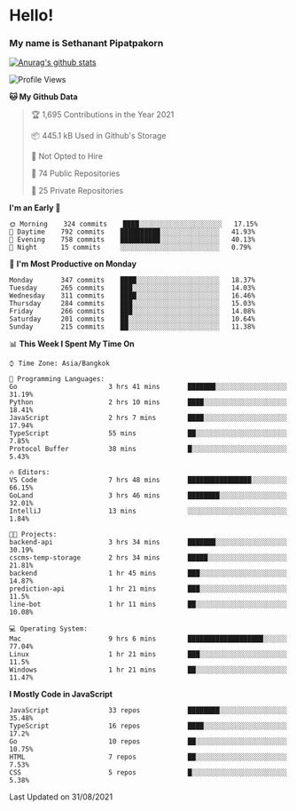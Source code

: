 # Hello!
### My name is Sethanant Pipatpakorn

[![Anurag's github stats](https://github-readme-stats.vercel.app/api?username=thetkpark&count_private=true&show_icons=true&theme=tokyonight)](https://github.com/anuraghazra/github-readme-stats)

<!--START_SECTION:waka-->
![Profile Views](http://img.shields.io/badge/Profile%20Views-0-blue)

**🐱 My Github Data** 

> 🏆 1,695 Contributions in the Year 2021
 > 
> 📦 445.1 kB Used in Github's Storage 
 > 
> 🚫 Not Opted to Hire
 > 
> 📜 74 Public Repositories 
 > 
> 🔑 25 Private Repositories  
 > 
**I'm an Early 🐤** 

```text
🌞 Morning    324 commits    ████░░░░░░░░░░░░░░░░░░░░░   17.15% 
🌆 Daytime    792 commits    ██████████░░░░░░░░░░░░░░░   41.93% 
🌃 Evening    758 commits    ██████████░░░░░░░░░░░░░░░   40.13% 
🌙 Night      15 commits     ░░░░░░░░░░░░░░░░░░░░░░░░░   0.79%

```
📅 **I'm Most Productive on Monday** 

```text
Monday       347 commits    ████░░░░░░░░░░░░░░░░░░░░░   18.37% 
Tuesday      265 commits    ███░░░░░░░░░░░░░░░░░░░░░░   14.03% 
Wednesday    311 commits    ████░░░░░░░░░░░░░░░░░░░░░   16.46% 
Thursday     284 commits    ███░░░░░░░░░░░░░░░░░░░░░░   15.03% 
Friday       266 commits    ███░░░░░░░░░░░░░░░░░░░░░░   14.08% 
Saturday     201 commits    ██░░░░░░░░░░░░░░░░░░░░░░░   10.64% 
Sunday       215 commits    ██░░░░░░░░░░░░░░░░░░░░░░░   11.38%

```


📊 **This Week I Spent My Time On** 

```text
⌚︎ Time Zone: Asia/Bangkok

💬 Programming Languages: 
Go                       3 hrs 41 mins       ███████░░░░░░░░░░░░░░░░░░   31.19% 
Python                   2 hrs 10 mins       ████░░░░░░░░░░░░░░░░░░░░░   18.41% 
JavaScript               2 hrs 7 mins        ████░░░░░░░░░░░░░░░░░░░░░   17.94% 
TypeScript               55 mins             ██░░░░░░░░░░░░░░░░░░░░░░░   7.85% 
Protocol Buffer          38 mins             █░░░░░░░░░░░░░░░░░░░░░░░░   5.43%

🔥 Editors: 
VS Code                  7 hrs 48 mins       ████████████████░░░░░░░░░   66.15% 
GoLand                   3 hrs 46 mins       ████████░░░░░░░░░░░░░░░░░   32.01% 
IntelliJ                 13 mins             ░░░░░░░░░░░░░░░░░░░░░░░░░   1.84%

🐱‍💻 Projects: 
backend-api              3 hrs 34 mins       ███████░░░░░░░░░░░░░░░░░░   30.19% 
cscms-temp-storage       2 hrs 34 mins       █████░░░░░░░░░░░░░░░░░░░░   21.81% 
backend                  1 hr 45 mins        ███░░░░░░░░░░░░░░░░░░░░░░   14.87% 
prediction-api           1 hr 21 mins        ███░░░░░░░░░░░░░░░░░░░░░░   11.5% 
line-bot                 1 hr 11 mins        ██░░░░░░░░░░░░░░░░░░░░░░░   10.08%

💻 Operating System: 
Mac                      9 hrs 6 mins        ███████████████████░░░░░░   77.04% 
Linux                    1 hr 21 mins        ███░░░░░░░░░░░░░░░░░░░░░░   11.5% 
Windows                  1 hr 21 mins        ██░░░░░░░░░░░░░░░░░░░░░░░   11.47%

```

**I Mostly Code in JavaScript** 

```text
JavaScript               33 repos            ████████░░░░░░░░░░░░░░░░░   35.48% 
TypeScript               16 repos            ████░░░░░░░░░░░░░░░░░░░░░   17.2% 
Go                       10 repos            ██░░░░░░░░░░░░░░░░░░░░░░░   10.75% 
HTML                     7 repos             ██░░░░░░░░░░░░░░░░░░░░░░░   7.53% 
CSS                      5 repos             █░░░░░░░░░░░░░░░░░░░░░░░░   5.38%

```



 Last Updated on 31/08/2021
<!--END_SECTION:waka-->
